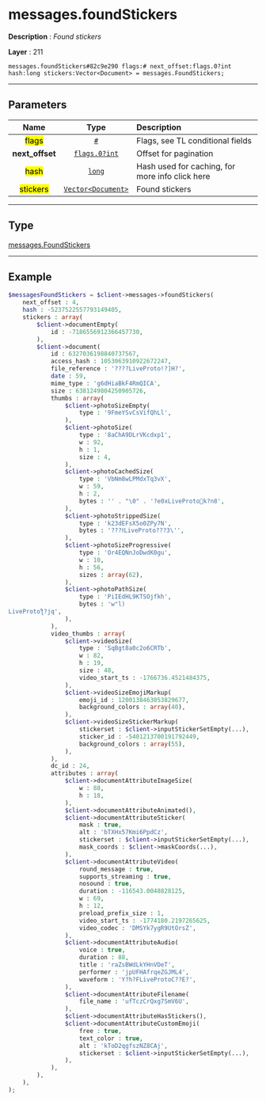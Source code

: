 # messages.foundStickers

**Description** : *Found stickers*

**Layer** : 211

```tl
messages.foundStickers#82c9e290 flags:# next_offset:flags.0?int hash:long stickers:Vector<Document> = messages.FoundStickers;
```

---

## Parameters

| Name | Type | Description |
| :---: | :---: | :--- |
| <mark>flags</mark> | [`#`](type/#) | Flags, see TL conditional fields |
| **next_offset** | [`flags.0?int`](type/int) | Offset for pagination |
| <mark>hash</mark> | [`long`](type/long) | Hash used for caching, for more info click here |
| <mark>stickers</mark> | [`Vector<Document>`](type/Document) | Found stickers |

---

## Type

[messages.FoundStickers](type/messages.FoundStickers)

---

## Example

```php
$messagesFoundStickers = $client->messages->foundStickers(
	next_offset : 4,
	hash : -5237522557793149405,
	stickers : array(
		$client->documentEmpty(
			id : -7186556912366457730,
		),
		$client->document(
			id : 6327036198840737567,
			access_hash : 1053063910922672247,
			file_reference : '????LiveProto!?]H?',
			date : 59,
			mime_type : 'g6dHiaBkF4RmQICA',
			size : 6381249804250905726,
			thumbs : array(
				$client->photoSizeEmpty(
					type : '9FmeYSvCsVifQhLl',
				),
				$client->photoSize(
					type : '8aChA9DLrVKcdxp1',
					w : 92,
					h : 1,
					size : 4,
				),
				$client->photoCachedSize(
					type : 'VbNm8wLPMdxTq3vX',
					w : 59,
					h : 2,
					bytes : '' . "\0" . '?e0xLiveProtok?n8',
				),
				$client->photoStrippedSize(
					type : 'k23dEFsX5o0ZPy7N',
					bytes : '???ϯLiveProto???3\'',
				),
				$client->photoSizeProgressive(
					type : 'Or4EQNnJoDwdK0gu',
					w : 10,
					h : 56,
					sizes : array(62),
				),
				$client->photoPathSize(
					type : 'PiIEdHL9KTSOjfkh',
					bytes : 'w"l)LiveProtoƪ?jq',
				),
			),
			video_thumbs : array(
				$client->videoSize(
					type : 'SqBgt8a0c2o6CRTb',
					w : 82,
					h : 19,
					size : 48,
					video_start_ts : -1766736.4521484375,
				),
				$client->videoSizeEmojiMarkup(
					emoji_id : 1200138463053829677,
					background_colors : array(40),
				),
				$client->videoSizeStickerMarkup(
					stickerset : $client->inputStickerSetEmpty(...),
					sticker_id : -5401213700191792449,
					background_colors : array(55),
				),
			),
			dc_id : 24,
			attributes : array(
				$client->documentAttributeImageSize(
					w : 88,
					h : 18,
				),
				$client->documentAttributeAnimated(),
				$client->documentAttributeSticker(
					mask : true,
					alt : 'bTXHx57Kmi6PpdCz',
					stickerset : $client->inputStickerSetEmpty(...),
					mask_coords : $client->maskCoords(...),
				),
				$client->documentAttributeVideo(
					round_message : true,
					supports_streaming : true,
					nosound : true,
					duration : -116543.0048828125,
					w : 69,
					h : 12,
					preload_prefix_size : 1,
					video_start_ts : -1774180.2197265625,
					video_codec : 'DMSYk7ygR9UtOrsZ',
				),
				$client->documentAttributeAudio(
					voice : true,
					duration : 88,
					title : 'raZsBWdLkYHnVDeT',
					performer : 'jpUFHAfrqeZGJML4',
					waveform : 'Y?h?FLiveProtoC??E?',
				),
				$client->documentAttributeFilename(
					file_name : 'ufTczCrQxg7SmV6U',
				),
				$client->documentAttributeHasStickers(),
				$client->documentAttributeCustomEmoji(
					free : true,
					text_color : true,
					alt : 'kToD2qgfszNZ8CAj',
					stickerset : $client->inputStickerSetEmpty(...),
				),
			),
		),
	),
);
```